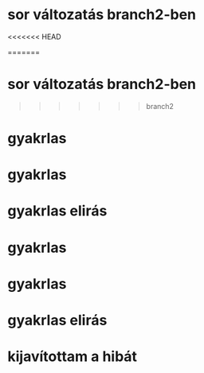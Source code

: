 # sor változatás branch2-ben
<<<<<<< HEAD

=======
# sor változatás branch2-ben
>>>>>>> branch2
# gyakrlas
# gyakrlas
# gyakrlas elirás
# gyakrlas
# gyakrlas
# gyakrlas elirás
# kijavítottam a hibát
